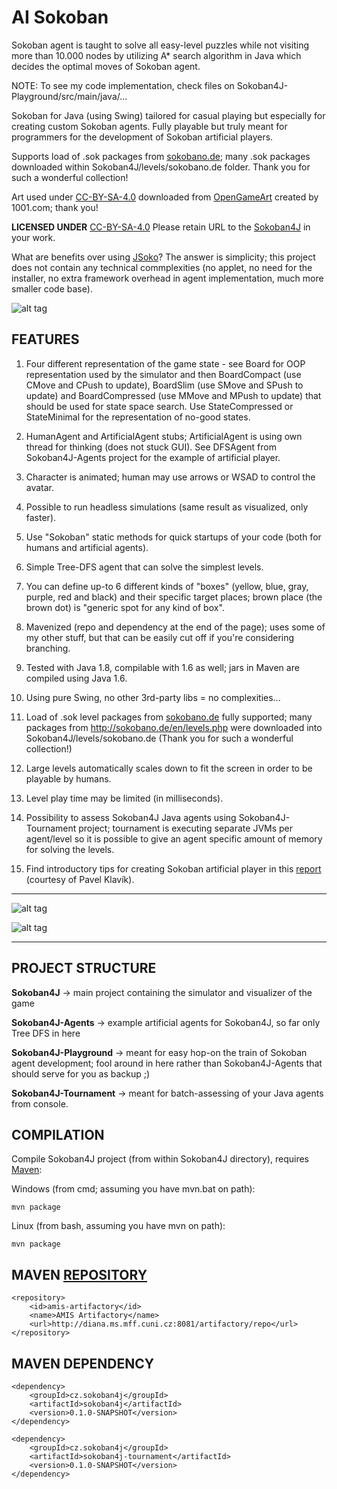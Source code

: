 # AI Sokoban
 Sokoban agent is taught to solve all easy-level puzzles while not visiting more than 10.000 nodes by utilizing A* search algorithm in Java which decides the optimal moves of Sokoban agent.


NOTE: To see my code implementation, check files on Sokoban4J-Playground/src/main/java/...


Sokoban for Java (using Swing) tailored for casual playing but especially for creating custom Sokoban agents. Fully playable but truly meant for programmers for the development of Sokoban artificial players.

Supports load of .sok packages from  [sokobano.de](http://sokobano.de/en/levels.php); many .sok packages downloaded within Sokoban4J/levels/sokobano.de folder. Thank you for such a wonderful collection!

Art used under [CC-BY-SA-4.0](https://creativecommons.org/licenses/by-sa/4.0/legalcode) downloaded from [OpenGameArt](http://opengameart.org/content/sokoban-pack) created by 1001.com; thank you!

**LICENSED UNDER** [CC-BY-SA-4.0](https://creativecommons.org/licenses/by-sa/4.0/legalcode) Please retain URL to the [Sokoban4J](https://github.com/kefik/Sokoban4J) in your work.

What are benefits over using [JSoko](http://www.sokoban-online.de/jsoko.html)? The answer is simplicity; this project does not contain any technical commplexities (no applet, no need for the installer, no extra framework overhead
in agent implementation, much more smaller code base).

![alt tag](https://github.com/kefik/Sokoban4J/raw/master/Sokoban4J/screenshot.png)

## FEATURES

1) Four different representation of the game state - see Board for OOP representation used by the simulator and then BoardCompact (use CMove and CPush to update), BoardSlim (use SMove and SPush to update) and BoardCompressed (use MMove and MPush to update) that should be used for state space search. Use StateCompressed or StateMinimal for the representation of no-good states.

2) HumanAgent and ArtificialAgent stubs; ArtificialAgent is using own thread for thinking (does not stuck GUI). See DFSAgent from Sokoban4J-Agents project for the example of artificial player.

3) Character is animated; human may use arrows or WSAD to control the avatar.

4) Possible to run headless simulations (same result as visualized, only faster).

5) Use "Sokoban" static methods for quick startups of your code (both for humans and artificial agents).

6) Simple Tree-DFS agent that can solve the simplest levels.

7) You can define up-to 6 different kinds of "boxes" (yellow, blue, gray, purple, red and black) and their specific target places; brown place (the brown dot) is "generic spot for any kind of box".

8) Mavenized (repo and dependency at the end of the page); uses some of my other stuff, but that can be easily cut off if you're considering branching.

9) Tested with Java 1.8, compilable with 1.6 as well; jars in Maven are compiled using Java 1.6.

10) Using pure Swing, no other 3rd-party libs = no complexities...

11) Load of .sok level packages from [sokobano.de](http://sokobano.de/) fully supported; many packages from http://sokobano.de/en/levels.php were downloaded into Sokoban4J/levels/sokobano.de (Thank you for such a wonderful collection!)

12) Large levels automatically scales down to fit the screen in order to be playable by humans.

13) Level play time may be limited (in milliseconds).

14) Possibility to assess Sokoban4J Java agents using Sokoban4J-Tournament project; tournament is executing separate JVMs per agent/level so it is possible to give an agent specific amount of memory for solving the levels.

15) Find introductory tips for creating Sokoban artificial player in this [report](http://pavel.klavik.cz/projekty/solver/solver.pdf) (courtesy of Pavel Klavík).

------------------------------------------------------------

![alt tag](https://github.com/kefik/Sokoban4J/raw/master/Sokoban4J/screenshot2.png)

![alt tag](https://github.com/kefik/Sokoban4J/raw/master/Sokoban4J/screenshot3.png)

------------------------------------------------------------

## PROJECT STRUCTURE

**Sokoban4J** -> main project containing the simulator and visualizer of the game

**Sokoban4J-Agents** -> example artificial agents for Sokoban4J, so far only Tree DFS in here

**Sokoban4J-Playground** -> meant for easy hop-on the train of Sokoban agent development; fool around in here rather than Sokoban4J-Agents that should serve for you as backup ;)

**Sokoban4J-Tournament** -> meant for batch-assessing of your Java agents from console.

## COMPILATION

Compile Sokoban4J project (from within Sokoban4J directory), requires [Maven](https://maven.apache.org/):

Windows (from cmd; assuming you have mvn.bat on path):

    mvn package
    
Linux (from bash, assuming you have mvn on path):

    mvn package

## MAVEN [REPOSITORY](http://diana.ms.mff.cuni.cz:8081/artifactory)

    <repository>
        <id>amis-artifactory</id>
        <name>AMIS Artifactory</name>
        <url>http://diana.ms.mff.cuni.cz:8081/artifactory/repo</url>
    </repository>
    
## MAVEN DEPENDENCY

    <dependency>
        <groupId>cz.sokoban4j</groupId>
        <artifactId>sokoban4j</artifactId>
        <version>0.1.0-SNAPSHOT</version>
    </dependency>
    
    <dependency>
        <groupId>cz.sokoban4j</groupId>
	    <artifactId>sokoban4j-tournament</artifactId>
	    <version>0.1.0-SNAPSHOT</version>
    </dependency>
